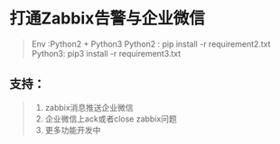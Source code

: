 # 打通Zabbix告警与企业微信

>Env :Python2 + Python3
>Python2 : pip install -r requirement2.txt 
>Python3: pip3 install -r requirement3.txt

## 支持：
>1. zabbix消息推送企业微信
>2. 企业微信上ack或者close zabbix问题
>3. 更多功能开发中
